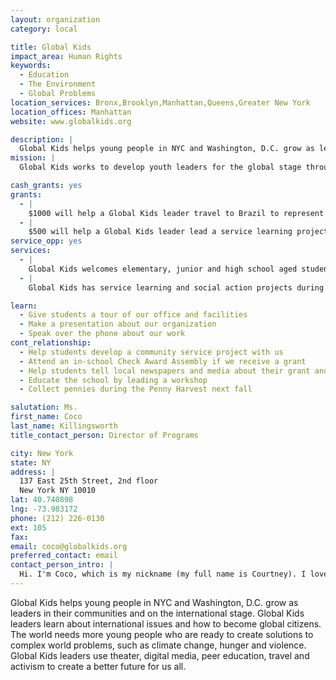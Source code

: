```yaml
---
layout: organization
category: local

title: Global Kids
impact_area: Human Rights
keywords: 
  - Education
  - The Environment
  - Global Problems
location_services: Bronx,Brooklyn,Manhattan,Queens,Greater New York
location_offices: Manhattan
website: www.globalkids.org

description: |
  Global Kids helps young people in NYC and Washington, D.C. grow as leaders in their communities and on the international stage. Global Kids leaders learn about international issues and how to become global citizens. The world needs more young people who are ready to create solutions to complex world problems, such as climate change, hunger and violence. Global Kids leaders use theater, digital media, peer education, travel and activism to create a better future for us all. 
mission: |
  Global Kids works to develop youth leaders for the global stage through dynamic global education and leadership development programs.  Global Kids inspires underserved youth to achieve academic excellence, self-actualization and global competency, and empowers them to take action on critical issues facing their communities and our world.

cash_grants: yes
grants: 
  - |
    $1000 will help a Global Kids leader travel to Brazil to represent young people at the United Nations World Conference on Sustainability 
  - |
    $500 will help a Global Kids leader lead a service learning project to make change happen on climate change in NYC. $500 will also help a Global Kid leader work with young people in Kenya to take action together on women's rights. 
service_opp: yes
services: 
  - |
    Global Kids welcomes elementary, junior and high school aged students to co-host a mini-conference or a conference with Global Kids at their school on a social issue of importance to them. 
  - |
    Global Kids has service learning and social action projects during school breaks on a regular basis, for which we welcome service volunteers. 

learn: 
  - Give students a tour of our office and facilities
  - Make a presentation about our organization
  - Speak over the phone about our work
cont_relationship: 
  - Help students develop a community service project with us
  - Attend an in-school Check Award Assembly if we receive a grant
  - Help students tell local newspapers and media about their grant and/or project with us
  - Educate the school by leading a workshop
  - Collect pennies during the Penny Harvest next fall

salutation: Ms. 
first_name: Coco
last_name: Killingsworth 
title_contact_person: Director of Programs

city: New York
state: NY
address: |
  137 East 25th Street, 2nd floor  
  New York NY 10010
lat: 40.740898
lng: -73.983172
phone: (212) 226-0130
ext: 105
fax: 
email: coco@globalkids.org
preferred_contact: email
contact_person_intro: |
  Hi. I'm Coco, which is my nickname (my full name is Courtney). I love working for Global Kids because I am always inspired by our young people. Even students who don't think of themselves as leaders develop and grow into amazing leaders with us and global citizens. I have worked with Global Kids for 10 years!! That's a long time!! One of my favorite experiences: traveling with Global Kids youth on Peace Boat, where we visited over 10 countries!
---
```

Global Kids helps young people in NYC and Washington, D.C. grow as leaders in their communities and on the international stage. Global Kids leaders learn about international issues and how to become global citizens. The world needs more young people who are ready to create solutions to complex world problems, such as climate change, hunger and violence. Global Kids leaders use theater, digital media, peer education, travel and activism to create a better future for us all. 